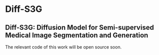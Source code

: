 # Diff-S3G
## Diff-S3G: Diffusion Model for Semi-supervised Medical Image Segmentation and Generation
The relevant code of this work will be open source soon.
